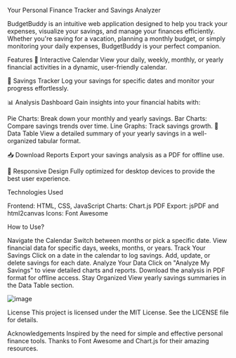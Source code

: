 Your Personal Finance Tracker and Savings Analyzer

BudgetBuddy is an intuitive web application designed to help you track your expenses, visualize your savings, and manage your finances efficiently. Whether you're saving for a vacation, planning a monthly budget, or simply monitoring your daily expenses, BudgetBuddy is your perfect companion.

Features
📅 Interactive Calendar
View your daily, weekly, monthly, or yearly financial activities in a dynamic, user-friendly calendar.

💾 Savings Tracker
Log your savings for specific dates and monitor your progress effortlessly.

📊 Analysis Dashboard
Gain insights into your financial habits with:

Pie Charts: Break down your monthly and yearly savings.
Bar Charts: Compare savings trends over time.
Line Graphs: Track savings growth.
📂 Data Table
View a detailed summary of your yearly savings in a well-organized tabular format.

📥 Download Reports
Export your savings analysis as a PDF for offline use.

🌟 Responsive Design
Fully optimized for desktop devices to provide the best user experience.

Technologies Used

Frontend: HTML, CSS, JavaScript
Charts: Chart.js
PDF Export: jsPDF and html2canvas
Icons: Font Awesome

How to Use?

Navigate the Calendar
Switch between months or pick a specific date.
View financial data for specific days, weeks, months, or years.
Track Your Savings
Click on a date in the calendar to log savings.
Add, update, or delete savings for each date.
Analyze Your Data
Click on "Analyze My Savings" to view detailed charts and reports.
Download the analysis in PDF format for offline access.
Stay Organized
View yearly savings summaries in the Data Table section.

![image](https://github.com/user-attachments/assets/33e6f746-f68a-4d53-a7b1-9dfe3b7fa442)

License
This project is licensed under the MIT License. See the LICENSE file for details.

Acknowledgements
Inspired by the need for simple and effective personal finance tools.
Thanks to Font Awesome and Chart.js for their amazing resources.
